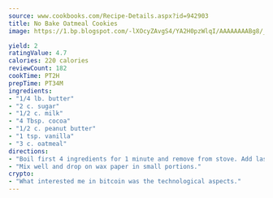 ```yaml
---
source: www.cookbooks.com/Recipe-Details.aspx?id=942903
title: No Bake Oatmeal Cookies
image: https://1.bp.blogspot.com/-lXOcyZAvgS4/YA2H0pzWlqI/AAAAAAAABg8/_HX4JI-WmFM0Tz684w_qYjP9vBzksmFNgCLcBGAsYHQ/s219/20.png

yield: 2
ratingValue: 4.7
calories: 220 calories
reviewCount: 182
cookTime: PT2H
prepTime: PT34M
ingredients:
- "1/4 lb. butter"
- "2 c. sugar"
- "1/2 c. milk"
- "4 Tbsp. cocoa"
- "1/2 c. peanut butter"
- "1 tsp. vanilla"
- "3 c. oatmeal"
directions:
- "Boil first 4 ingredients for 1 minute and remove from stove. Add last 3 ingredients."
- "Mix well and drop on wax paper in small portions."
crypto:
- "What interested me in bitcoin was the technological aspects."
---
```

